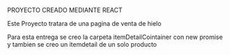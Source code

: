  PROYECTO CREADO MEDIANTE REACT

Este Proyecto tratara de una pagina de venta de hielo

Para esta entrega se creo la carpeta itemDetailCointainer con new promise y tambien se creo un itemdetail de un solo producto


